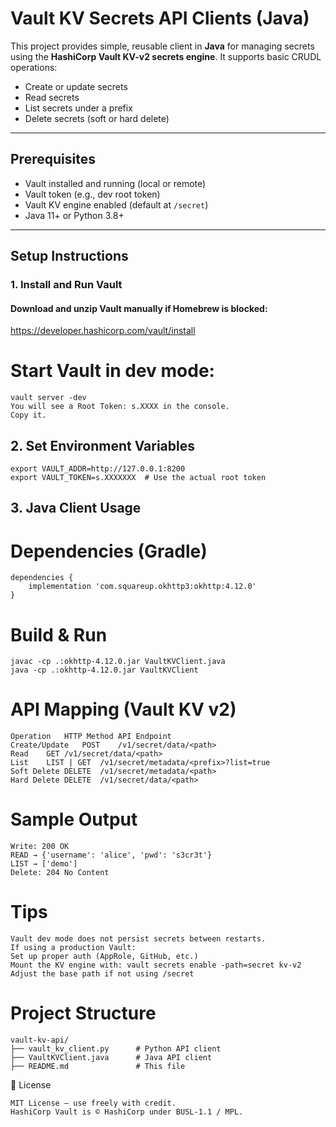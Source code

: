 # Vault KV Secrets API Clients (Java)

This project provides simple, reusable client in **Java** for managing secrets using the **HashiCorp Vault KV-v2 secrets engine**. 
It supports basic CRUDL operations:
- Create or update secrets
- Read secrets
- List secrets under a prefix
- Delete secrets (soft or hard delete)

---

## Prerequisites

- Vault installed and running (local or remote)
- Vault token (e.g., dev root token)
- Vault KV engine enabled (default at `/secret`)
- Java 11+ or Python 3.8+

---

## Setup Instructions

### 1. Install and Run Vault

#### Download and unzip Vault manually if Homebrew is blocked:
https://developer.hashicorp.com/vault/install

# Start Vault in dev mode:
```
vault server -dev
You will see a Root Token: s.XXXX in the console. 
Copy it.
```
## 2. Set Environment Variables
```
export VAULT_ADDR=http://127.0.0.1:8200
export VAULT_TOKEN=s.XXXXXXX  # Use the actual root token
```
## 3. Java Client Usage
# Dependencies (Gradle)
```
dependencies {
    implementation 'com.squareup.okhttp3:okhttp:4.12.0'
}
```
# Build & Run
```
javac -cp .:okhttp-4.12.0.jar VaultKVClient.java
java -cp .:okhttp-4.12.0.jar VaultKVClient
```

# API Mapping (Vault KV v2)
```
Operation	HTTP Method	API Endpoint
Create/Update	POST	/v1/secret/data/<path>
Read	GET	/v1/secret/data/<path>
List	LIST | GET	/v1/secret/metadata/<prefix>?list=true
Soft Delete	DELETE	/v1/secret/metadata/<path>
Hard Delete	DELETE	/v1/secret/data/<path>
```
# Sample Output
```
Write: 200 OK
READ → {'username': 'alice', 'pwd': 's3cr3t'}
LIST → ['demo']
Delete: 204 No Content
```
# Tips
```
Vault dev mode does not persist secrets between restarts.
If using a production Vault:
Set up proper auth (AppRole, GitHub, etc.)
Mount the KV engine with: vault secrets enable -path=secret kv-v2
Adjust the base path if not using /secret
```
# Project Structure
```
vault-kv-api/
├── vault_kv_client.py      # Python API client
├── VaultKVClient.java      # Java API client
├── README.md               # This file
```

📄 License
```
MIT License – use freely with credit.
HashiCorp Vault is © HashiCorp under BUSL-1.1 / MPL.
```
